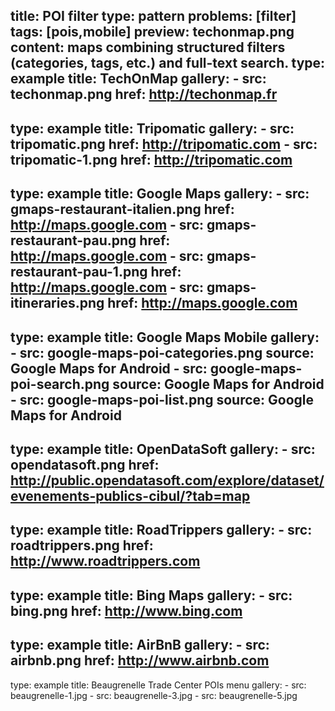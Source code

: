 title: POI filter
type: pattern
problems: [filter]
tags: [pois,mobile]
preview: techonmap.png
content: maps combining structured filters (categories, tags, etc.) and full-text search.
type: example
title: TechOnMap
gallery:
    - src: techonmap.png
      href: http://techonmap.fr
---
type: example
title: Tripomatic
gallery:
    - src: tripomatic.png
      href: http://tripomatic.com
    - src: tripomatic-1.png
      href: http://tripomatic.com
---
type: example
title: Google Maps
gallery:
    - src: gmaps-restaurant-italien.png
      href: http://maps.google.com
    - src: gmaps-restaurant-pau.png
      href: http://maps.google.com
    - src: gmaps-restaurant-pau-1.png
      href: http://maps.google.com
    - src: gmaps-itineraries.png
      href: http://maps.google.com
---
type: example
title: Google Maps Mobile
gallery:
    - src: google-maps-poi-categories.png
      source: Google Maps for Android
    - src: google-maps-poi-search.png
      source: Google Maps for Android
    - src: google-maps-poi-list.png
      source: Google Maps for Android      
---
type: example
title: OpenDataSoft
gallery: 
    - src: opendatasoft.png
      href: http://public.opendatasoft.com/explore/dataset/evenements-publics-cibul/?tab=map
---
type: example
title: RoadTrippers
gallery:
    - src: roadtrippers.png
      href: http://www.roadtrippers.com
---
type: example
title: Bing Maps
gallery:
    - src: bing.png
      href: http://www.bing.com
---
type: example
title: AirBnB
gallery:
    - src: airbnb.png
      href: http://www.airbnb.com
---    
type: example
title: Beaugrenelle Trade Center POIs menu
gallery:
    - src: beaugrenelle-1.jpg
    - src: beaugrenelle-3.jpg
    - src: beaugrenelle-5.jpg
      